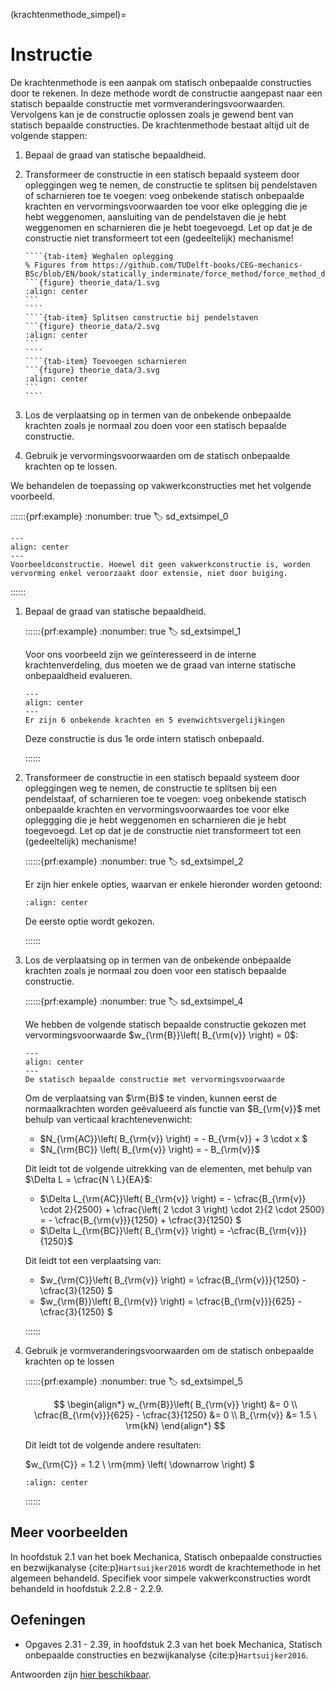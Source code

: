 (krachtenmethode_simpel)=
# Instructie

De krachtenmethode is een aanpak om statisch onbepaalde constructies door te rekenen. In deze methode wordt de constructie aangepast naar een statisch bepaalde constructie met vormveranderingsvoorwaarden. Vervolgens kan je de constructie oplossen zoals je gewend bent van statisch bepaalde constructies. De krachtenmethode bestaat altijd uit de volgende stappen:

1. Bepaal de graad van statische bepaaldheid.
2. Transformeer de constructie in een statisch bepaald systeem door opleggingen weg te nemen, de constructie te splitsen bij pendelstaven of scharnieren toe te voegen: voeg onbekende statisch onbepaalde krachten en vervormingsvoorwaarden toe voor elke oplegging die je hebt weggenomen, aansluiting van de pendelstaven die je hebt weggenomen en scharnieren die je hebt toegevoegd. Let op dat je de constructie niet transformeert tot een (gedeeltelijk) mechanisme!

    `````{tab-set}
    ````{tab-item} Weghalen oplegging
    % Figures from https://github.com/TUDelft-books/CEG-mechanics-BSc/blob/EN/book/statically_inderminate/force_method/force_method_data/Tekening1.vsdx
    ```{figure} theorie_data/1.svg
    :align: center
    ```
    ````
    ````{tab-item} Splitsen constructie bij pendelstaven
    ```{figure} theorie_data/2.svg
    :align: center
    ```
    ````
    ````{tab-item} Toevoegen scharnieren
    ```{figure} theorie_data/3.svg
    :align: center
    ```
    ````
    `````

3. Los de verplaatsing op in termen van de onbekende onbepaalde krachten zoals je normaal zou doen voor een statisch bepaalde constructie.
4. Gebruik je vervormingsvoorwaarden om de statisch onbepaalde krachten op te lossen.

We behandelen de toepassing op vakwerkconstructies met het volgende voorbeeld.

::::::{prf:example}
:nonumber: true
:label: sd_extsimpel_0

```{figure} ./theorie_data/constructie.svg
---
align: center
---
Voorbeeldconstructie. Hoewel dit geen vakwerkconstructie is, worden vervorming enkel veroorzaakt door extensie, niet door buiging.
```

::::::

1. Bepaal de graad van statische bepaaldheid.

    ::::::{prf:example}
    :nonumber: true
    :label: sd_extsimpel_1

    Voor ons voorbeeld zijn we geïnteresseerd in de interne krachtenverdeling, dus moeten we de graad van interne statische onbepaaldheid evalueren.

    ```{figure} ./theorie_data/statisch_onbepaaldheid.svg
    ---
    align: center
    ---
    Er zijn 6 onbekende krachten en 5 evenwichtsvergelijkingen
    ```

    Deze constructie is dus 1e orde intern statisch onbepaald.

    ::::::

2. Transformeer de constructie in een statisch bepaald systeem door opleggingen weg te nemen, de constructie te splitsen bij een pendelstaaf, of scharnieren toe te voegen: voeg onbekende statisch onbepaalde krachten en vervormingsvoorwaardes toe voor elke opleggging die je hebt weggenomen en scharnieren die je hebt toegevoegd. Let op dat je de constructie niet transformeert tot een (gedeeltelijk) mechanisme!

    ::::::{prf:example}
    :nonumber: true
    :label: sd_extsimpel_2

    Er zijn hier enkele opties, waarvan er enkele hieronder worden getoond:

    ```{figure} ./theorie_data/options.svg
    :align: center
    ```

    De eerste optie wordt gekozen.

    ::::::

3. Los de verplaatsing op in termen van de onbekende onbepaalde krachten zoals je normaal zou doen voor een statisch bepaalde constructie.

    ::::::{prf:example}
    :nonumber: true
    :label: sd_extsimpel_4

    We hebben de volgende statisch bepaalde constructie gekozen met vervormingsvoorwaarde $w_{\rm{B}}\left( B_{\rm{v}} \right) = 0$:

    ```{figure} ./theorie_data/SB-systeem.svg
    ---
    align: center
    ---
    De statisch bepaalde constructie met vervormingsvoorwaarde
    ```

    Om de verplaatsing van $\rm{B}$ te vinden, kunnen eerst de normaalkrachten worden geëvalueerd als functie van $B_{\rm{v}}$ met behulp van verticaal krachtenevenwicht:

    - $N_{\rm{AC}}\left( B_{\rm{v}} \right) = - B_{\rm{v}} + 3 \cdot x $
    - $N_{\rm{BC}} \left( B_{\rm{v}} \right) = - B_{\rm{v}}$

    Dit leidt tot de volgende uitrekking van de elementen, met behulp van $\Delta L = \cfrac{N \ L}{EA}$:

    - $\Delta L_{\rm{AC}}\left( B_{\rm{v}} \right) = - \cfrac{B_{\rm{v}} \cdot 2}{2500} + \cfrac{\left( 2 \cdot 3 \right) \cdot 2}{2 \cdot 2500} = - \cfrac{B_{\rm{v}}}{1250} + \cfrac{3}{1250} $
    - $\Delta L_{\rm{BC}}\left( B_{\rm{v}} \right) = -\cfrac{B_{\rm{v}}}{1250}$

    Dit leidt tot een verplaatsing van:

    - $w_{\rm{C}}\left( B_{\rm{v}} \right) = \cfrac{B_{\rm{v}}}{1250} - \cfrac{3}{1250}  $
    - $w_{\rm{B}}\left( B_{\rm{v}} \right) = \cfrac{B_{\rm{v}}}{625} - \cfrac{3}{1250} $

    ::::::

4. Gebruik je vormveranderingsvoorwaarden om de statisch onbepaalde krachten op te lossen

    ::::::{prf:example}
    :nonumber: true
    :label: sd_extsimpel_5

    $$
    \begin{align*}
    w_{\rm{B}}\left( B_{\rm{v}} \right) &= 0 \\
    \cfrac{B_{\rm{v}}}{625} - \cfrac{3}{1250} &= 0 \\
    B_{\rm{v}} &= 1.5 \ \rm{kN}
    \end{align*}
    $$

    Dit leidt tot de volgende andere resultaten:

    $w_{\rm{C}} = 1.2 \ \rm{mm} \left( \downarrow \right) $

    ```{figure} ./theorie_data/Nlijn.svg
    :align: center
    ```

    ::::::

## Meer voorbeelden

In hoofdstuk 2.1 van het boek Mechanica, Statisch onbepaalde constructies en bezwijkanalyse {cite:p}`Hartsuijker2016` wordt de krachtemethode in het algemeen behandeld. Specifiek voor simpele vakwerkconstructies wordt behandeld in hoofdstuk 2.2.8 - 2.2.9.

## Oefeningen
- Opgaves 2.31 - 2.39, in hoofdstuk 2.3 van het boek Mechanica, Statisch onbepaalde constructies en bezwijkanalyse {cite:p}`Hartsuijker2016`.

Antwoorden zijn [hier beschikbaar](https://icozct.tudelft.nl/TUD_CT/boekantwoorden/vol3/Chapter1-2/).